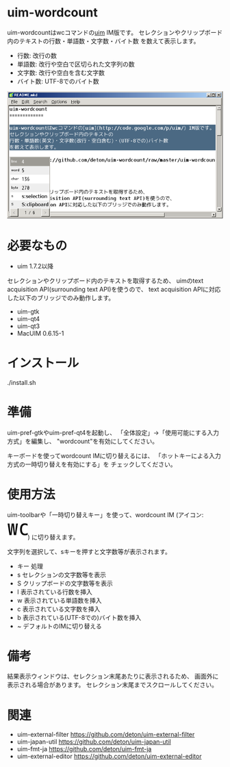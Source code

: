 uim-wordcount
=============

uim-wordcountはwcコマンドの[uim](http://code.google.com/p/uim/) IM版です。
セレクションやクリップボード内のテキストの行数・単語数・文字数・バイト数
を数えて表示します。

* 行数: 改行の数
* 単語数: 改行や空白で区切られた文字列の数
* 文字数: 改行や空白を含む文字数
* バイト数: UTF-8でのバイト数

![表示例](https://github.com/deton/uim-wordcount/raw/master/uim-wordcount-capture.png)

必要なもの
==========

  * uim 1.7.2以降

セレクションやクリップボード内のテキストを取得するため、
uimのtext acquisition API(surrounding text API)を使うので、
text acquisition APIに対応した以下のブリッジでのみ動作します。

  * uim-gtk
  * uim-qt4
  * uim-qt3
  * MacUIM 0.6.15-1

インストール
============

./install.sh

準備
====

uim-pref-gtkやuim-pref-qt4を起動し、
「全体設定」→「使用可能にする入力方式」を編集し、
"wordcount"を有効にしてください。

キーボードを使ってwordcount IMに切り替えるには、
「ホットキーによる入力方式の一時切り替えを有効にする」を
チェックしてください。

使用方法
========

uim-toolbarや「一時切り替えキー」を使って、wordcount IM
(アイコン: ![アイコン](https://github.com/deton/uim-wordcount/raw/master/pixmaps/wordcount.png))
に切り替えます。

文字列を選択して、sキーを押すと文字数等が表示されます。

* キー 処理
* s    セレクションの文字数等を表示
* S    クリップボードの文字数等を表示
* l    表示されている行数を挿入
* w    表示されている単語数を挿入
* c    表示されている文字数を挿入
* b    表示されている(UTF-8での)バイト数を挿入
* ~    デフォルトのIMに切り替える

備考
====

結果表示ウィンドウは、セレクション末尾あたりに表示されるため、
画面外に表示される場合があります。
セレクション末尾までスクロールしてください。

関連
====

* uim-external-filter https://github.com/deton/uim-external-filter
* uim-japan-util https://github.com/deton/uim-japan-util
* uim-fmt-ja https://github.com/deton/uim-fmt-ja
* uim-external-editor https://github.com/deton/uim-external-editor
